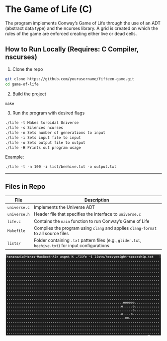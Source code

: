 # The Game of Life (C)

The program implements Conway’s Game of Life through the use of an ADT (abstract data type) and the ncurses library. A grid is created on which the rules of the game are enforced creating either live or dead cells. 

## How to Run Locally (Requires: C Compiler, nscurses)

1. Clone the repo  
  ```bash
  git clone https://github.com/yourusername/fifteen-game.git
  cd game-of-life
  ```
2. Build the project
  ```
  make
  ```
3. Run the program with desired flags
  ```
  ./life -t	Makes toroidal Universe
  ./life -s	Silences ncurses
  ./life -n	Sets number of generations to input
  ./life -i	Sets input file to input
  ./life -o	Sets output file to output
  ./life -H	Prints out program usage
  ```
  Example:
  ```
  ./life -t -n 100 -i list/beehive.txt -o output.txt
  ```

---

## Files in Repo

| File            | Description                                                                                         |
|-----------------|-----------------------------------------------------------------------------------------------------|
| `universe.c`    | Implements the Universe ADT                                                                         |
| `universe.h`    | Header file that specifies the interface to `universe.c`                                            |
| `life.c`        | Contains the `main` function to run Conway’s Game of Life                                           |
| `Makefile`      | Compiles the program using `clang` and applies `clang-format` to all source files                   |
| `lists/`        | Folder containing `.txt` pattern files (e.g., `glider.txt`, `beehive.txt`) for input configurations |


![Screenshot of the game](image.png)
